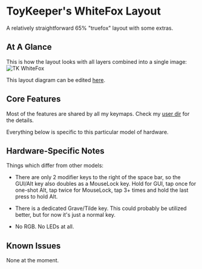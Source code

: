 ToyKeeper's WhiteFox Layout
===========================

A relatively straightforward 65% "truefox" layout with some extras.

## At A Glance

This is how the layout looks with all layers combined into a single image:
![TK WhiteFox](https://i.imgur.com/g2TTBfl.png)

This layout diagram can be edited
[here](http://www.keyboard-layout-editor.com/#/gists/25056bbe508ab0bb45d8e9688c23a478).


## Core Features

Most of the features are shared by all my keymaps.  Check my
[user dir](../../../../../users/toykeeper)
for the details.

Everything below is specific to this particular model of hardware.


## Hardware-Specific Notes

Things which differ from other models:

  * There are only 2 modifier keys to the right of the space bar, so the
    GUI/Alt key also doubles as a MouseLock key.  Hold for GUI, tap once for
    one-shot Alt, tap twice for MouseLock, tap 3+ times and hold the last press
    to hold Alt.

  * There is a dedicated Grave/Tilde key.  This could probably be utilized
    better, but for now it's just a normal key.

  * No RGB.  No LEDs at all.


## Known Issues

None at the moment.

